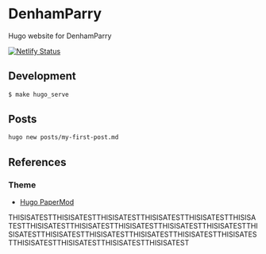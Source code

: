 # DenhamParry

Hugo website for DenhamParry

[![Netlify Status](https://api.netlify.com/api/v1/badges/be517ba3-db85-404a-a5f0-e8a953d4aaed/deploy-status)](https://app.netlify.com/sites/denhamparry/deploys)

## Development


```sh
$ make hugo_serve
```

## Posts

```sh
hugo new posts/my-first-post.md
```

## References

### Theme

- [Hugo PaperMod](https://github.com/adityatelange/hugo-PaperMod)

THISISATESTTHISISATESTTHISISATESTTHISISATESTTHISISATESTTHISISATESTTHISISATESTTHISISATESTTHISISATESTTHISISATESTTHISISATESTTHISISATESTTHISISATESTTHISISATESTTHISISATESTTHISISATESTTHISISATESTTHISISATESTTHISISATESTTHISISATESTTHISISATEST
